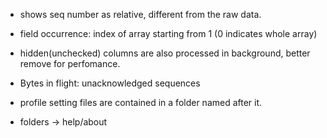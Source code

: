 * shows seq number as relative, different from the raw data.

* field occurrence: index of array starting from 1 (0 indicates whole array)

* hidden(unchecked) columns are also processed in background, better remove for perfomance.

* Bytes in flight: unacknowledged sequences

* profile setting files are contained in a folder named after it.

* folders -> help/about

